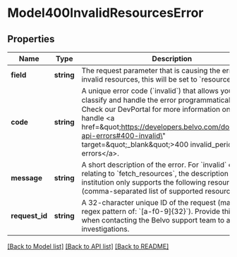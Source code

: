 # Model400InvalidResourcesError

## Properties
Name | Type | Description | Notes
------------ | ------------- | ------------- | -------------
**field** | **string** | The request parameter that is causing the error. For invalid resources, this will be set to &#x60;resources&#x60;. | [optional] 
**code** | **string** | A unique error code (&#x60;invalid&#x60;) that allows you to classify and handle the error programmatically.   ℹ️ Check our DevPortal for more information on how to handle &lt;a href&#x3D;\&quot;https://developers.belvo.com/docs/belvo-api-errors#400-invalid\&quot; target&#x3D;\&quot;_blank\&quot;&gt;400 invalid_period errors&lt;/a&gt;. | [optional] 
**message** | **string** | A short description of the error.    For &#x60;invalid&#x60; errors relating to &#x60;fetch_resources&#x60;, the description is:      - &#x60;The institution only supports the following resources: (comma-separated list of supported resources)&#x60;. | [optional] 
**request_id** | **string** | A 32-character unique ID of the request (matching a regex pattern of: &#x60;[a-f0-9]{32}&#x60;). Provide this ID when contacting the Belvo support team to accelerate investigations. | [optional] 

[[Back to Model list]](../../README.md#documentation-for-models) [[Back to API list]](../../README.md#documentation-for-api-endpoints) [[Back to README]](../../README.md)

